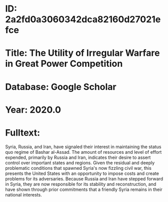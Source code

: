 # ID: 2a2fd0a3060342dca82160d27021efce
# Title: The Utility of Irregular Warfare in Great Power Competition
# Database: Google Scholar
# Year: 2020.0
# Fulltext:
Syria, Russia, and Iran, have signaled their interest in maintaining the status quo regime of Bashar al-Assad.
The amount of resources and level of effort expended, primarily by Russia and Iran, indicates their desire to assert control over important states and regions.
Given the residual and deeply problematic conditions that spawned Syria's now fizzling civil war, this presents the United States with an opportunity to impose costs and create problems for its adversaries.
Because Russia and Iran have stepped forward in Syria, they are now responsible for its stability and reconstruction, and have shown through prior commitments that a friendly Syria remains in their national interests.